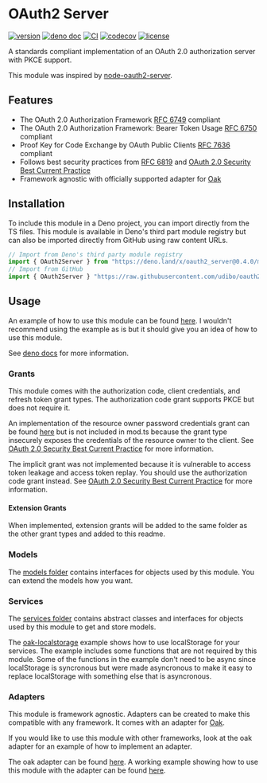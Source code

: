 # OAuth2 Server

[![version](https://img.shields.io/badge/release-0.4.0-success)](https://deno.land/x/oauth2_server@0.4.0)
[![deno doc](https://doc.deno.land/badge.svg)](https://doc.deno.land/https/deno.land/x/oauth2_server@0.4.0/mod.ts)
[![CI](https://github.com/udibo/oauth2_server/workflows/CI/badge.svg)](https://github.com/udibo/oauth2_server/actions?query=workflow%3ACI)
[![codecov](https://codecov.io/gh/udibo/oauth2_server/branch/main/graph/badge.svg?token=8Q7TSUFWUY)](https://codecov.io/gh/udibo/oauth2_server)
[![license](https://img.shields.io/github/license/udibo/oauth2_server)](https://github.com/udibo/oauth2_server/blob/master/LICENSE)

A standards compliant implementation of an OAuth 2.0 authorization server with
PKCE support.

This module was inspired by
[node-oauth2-server](https://github.com/oauthjs/node-oauth2-server).

## Features

- The OAuth 2.0 Authorization Framework
  [RFC 6749](https://datatracker.ietf.org/doc/html/rfc6749) compliant
- The OAuth 2.0 Authorization Framework: Bearer Token Usage
  [RFC 6750](https://datatracker.ietf.org/doc/html/rfc6750) compliant
- Proof Key for Code Exchange by OAuth Public Clients
  [RFC 7636](https://datatracker.ietf.org/doc/html/rfc7636) compliant
- Follows best security practices from
  [RFC 6819](https://datatracker.ietf.org/doc/html/rfc6819) and
  [OAuth 2.0 Security Best Current
  Practice](https://datatracker.ietf.org/doc/html/draft-ietf-oauth-security-topics)
- Framework agnostic with officially supported adapter for
  [Oak](https://deno.land/x/oak)

## Installation

To include this module in a Deno project, you can import directly from the TS
files. This module is available in Deno's third part module registry but can
also be imported directly from GitHub using raw content URLs.

```ts
// Import from Deno's third party module registry
import { OAuth2Server } from "https://deno.land/x/oauth2_server@0.4.0/mod.ts";
// Import from GitHub
import { OAuth2Server } "https://raw.githubusercontent.com/udibo/oauth2_server/0.4.0/mod.ts";
```

## Usage

An example of how to use this module can be found
[here](examples/oak-localstorage). I wouldn't recommend using the example as is
but it should give you an idea of how to use this module.

See
[deno docs](https://doc.deno.land/https/deno.land/x/oauth2_server@0.4.0/mod.ts)
for more information.

### Grants

This module comes with the authorization code, client credentials, and refresh
token grant types. The authorization code grant supports PKCE but does not
require it.

An implementation of the resource owner password credentials grant can be found
[here](grants/password.ts) but is not included in mod.ts because the grant type
insecurely exposes the credentials of the resource owner to the client. See
[OAuth 2.0 Security Best Current
Practice](https://datatracker.ietf.org/doc/html/draft-ietf-oauth-security-topics#section-2.4)
for more information.

The implicit grant was not implemented because it is vulnerable to access token
leakage and access token replay. You should use the authorization code grant
instead. See
[OAuth 2.0 Security Best Current
Practice](https://datatracker.ietf.org/doc/html/draft-ietf-oauth-security-topics#section-2.1.2)
for more information.

#### Extension Grants

When implemented, extension grants will be added to the same folder as the other
grant types and added to this readme.

### Models

The [models folder](models) contains interfaces for objects used by this module.
You can extend the models how you want.

### Services

The [services folder](services) contains abstract classes and interfaces for
objects used by this module to get and store models.

The [oak-localstorage](examples/oak-localstorage) example shows how to use
localStorage for your services. The example includes some functions that are not
required by this module. Some of the functions in the example don't need to be
async since localStorage is syncronous but were made asyncronous to make it easy
to replace localStorage with something else that is asyncronous.

### Adapters

This module is framework agnostic. Adapters can be created to make this
compatible with any framework. It comes with an adapter for
[Oak](https://deno.land/x/oak).

If you would like to use this module with other frameworks, look at the oak
adapter for an example of how to implement an adapter.

The oak adapter can be found [here](adapters/oak.ts). A working example showing
how to use this module with the adapter can be found
[here](examples/oak-localstorage).
